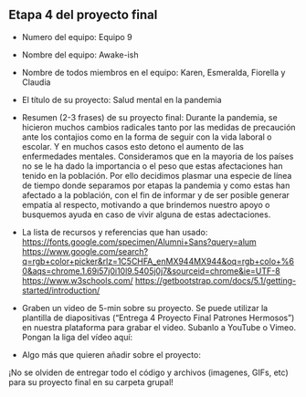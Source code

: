 ## Etapa 4 del proyecto final

- Numero del equipo:
Equipo 9

- Nombre del equipo:
Awake-ish

- Nombre de todos miembros en el equipo:
Karen, Esmeralda, Fiorella y Claudia

- El título de su proyecto:
Salud mental en la pandemia

- Resumen (2-3 frases) de su proyecto final:
Durante la pandemia, se hicieron muchos cambios radicales tanto por las medidas de precaución ante los contajios como en la forma de seguir con la vida laboral o escolar. Y en muchos casos esto detono el aumento de las enfermedades mentales. Consideramos que en la mayoria de los países no se le ha dado la importancia o el peso que estas afectaciones han tenido en la población.
Por ello decidimos plasmar una especie de línea de tiempo donde separamos por etapas la pandemia y como estas han afectado a la población, con el fin de informar y de ser posible generar empatía al respecto, motivando a que brindemos nuestro apoyo o busquemos ayuda en caso de vivir alguna de estas adectaciones.

- La lista de recursos y referencias que han usado:
https://fonts.google.com/specimen/Alumni+Sans?query=alum
https://www.google.com/search?q=rgb+color+picker&rlz=1C5CHFA_enMX944MX944&oq=rgb+colo+%60&aqs=chrome.1.69i57j0i10l9.5405j0j7&sourceid=chrome&ie=UTF-8
https://www.w3schools.com/
https://getbootstrap.com/docs/5.1/getting-started/introduction/

- Graben un video de 5-min sobre su proyecto. Se puede utilizar la plantilla de diapositivas (“Entrega 4 Proyecto Final Patrones Hermosos”) en nuestra plataforma para grabar el video. Subanlo a YouTube o Vimeo. Pongan la liga del vídeo aquí:


- Algo más que quieren añadir sobre el proyecto:

¡No se olviden de entregar todo el código y archivos (imagenes, GIFs, etc) para su proyecto final en su carpeta grupal!
